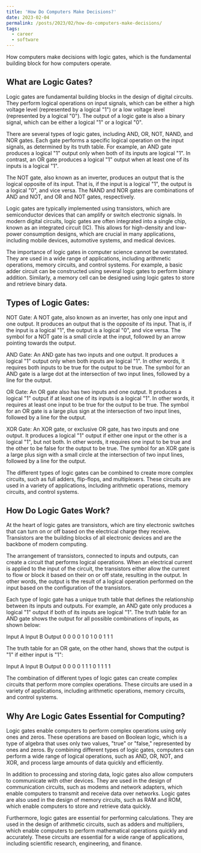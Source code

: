```yaml
---
title: 'How Do Computers Make Decisions?'
date: 2023-02-04
permalink: /posts/2023/02/how-do-computers-make-decisions/
tags:
  - career
  - software
---
```


How computers make decisions with logic gates, which is the fundamental building block for how computers operate. 

What are Logic Gates?
---

Logic gates are fundamental building blocks in the design of digital circuits. They perform logical operations on input signals, which can be either a high voltage level (represented by a logical "1") or a low voltage level (represented by a logical "0"). The output of a logic gate is also a binary signal, which can be either a logical "1" or a logical "0".

There are several types of logic gates, including AND, OR, NOT, NAND, and NOR gates. Each gate performs a specific logical operation on the input signals, as determined by its truth table. For example, an AND gate produces a logical "1" output only when both of its inputs are logical "1". In contrast, an OR gate produces a logical "1" output when at least one of its inputs is a logical "1".

The NOT gate, also known as an inverter, produces an output that is the logical opposite of its input. That is, if the input is a logical "1", the output is a logical "0", and vice versa. The NAND and NOR gates are combinations of AND and NOT, and OR and NOT gates, respectively.

Logic gates are typically implemented using transistors, which are semiconductor devices that can amplify or switch electronic signals. In modern digital circuits, logic gates are often integrated into a single chip, known as an integrated circuit (IC). This allows for high-density and low-power consumption designs, which are crucial in many applications, including mobile devices, automotive systems, and medical devices.

The importance of logic gates in computer science cannot be overstated. They are used in a wide range of applications, including arithmetic operations, memory circuits, and control systems. For example, a basic adder circuit can be constructed using several logic gates to perform binary addition. Similarly, a memory cell can be designed using logic gates to store and retrieve binary data.

Types of Logic Gates:
---

NOT Gate:
A NOT gate, also known as an inverter, has only one input and one output. It produces an output that is the opposite of its input. That is, if the input is a logical "1", the output is a logical "0", and vice versa. The symbol for a NOT gate is a small circle at the input, followed by an arrow pointing towards the output.

AND Gate:
An AND gate has two inputs and one output. It produces a logical "1" output only when both inputs are logical "1". In other words, it requires both inputs to be true for the output to be true. The symbol for an AND gate is a large dot at the intersection of two input lines, followed by a line for the output.

OR Gate:
An OR gate also has two inputs and one output. It produces a logical "1" output if at least one of its inputs is a logical "1". In other words, it requires at least one input to be true for the output to be true. The symbol for an OR gate is a large plus sign at the intersection of two input lines, followed by a line for the output.

XOR Gate:
An XOR gate, or exclusive OR gate, has two inputs and one output. It produces a logical "1" output if either one input or the other is a logical "1", but not both. In other words, it requires one input to be true and the other to be false for the output to be true. The symbol for an XOR gate is a large plus sign with a small circle at the intersection of two input lines, followed by a line for the output.

The different types of logic gates can be combined to create more complex circuits, such as full adders, flip-flops, and multiplexers. These circuits are used in a variety of applications, including arithmetic operations, memory circuits, and control systems.

How Do Logic Gates Work?
---

At the heart of logic gates are transistors, which are tiny electronic switches that can turn on or off based on the electrical charge they receive. Transistors are the building blocks of all electronic devices and are the backbone of modern computing.

The arrangement of transistors, connected to inputs and outputs, can create a circuit that performs logical operations. When an electrical current is applied to the input of the circuit, the transistors either allow the current to flow or block it based on their on or off state, resulting in the output. In other words, the output is the result of a logical operation performed on the input based on the configuration of the transistors.

Each type of logic gate has a unique truth table that defines the relationship between its inputs and outputs. For example, an AND gate only produces a logical "1" output if both of its inputs are logical "1". The truth table for an AND gate shows the output for all possible combinations of inputs, as shown below:

Input A	Input B	Output
0	    0	      0
0	    1	      0
1	    0	      0
1	    1	      1

The truth table for an OR gate, on the other hand, shows that the output is "1" if either input is "1":

Input A	Input B	Output
0	    0	      0
0	   	1       1
1	    0	      1
1	    1	      1

The combination of different types of logic gates can create complex circuits that perform more complex operations. These circuits are used in a variety of applications, including arithmetic operations, memory circuits, and control systems.

Why Are Logic Gates Essential for Computing?
---

Logic gates enable computers to perform complex operations using only ones and zeros. These operations are based on Boolean logic, which is a type of algebra that uses only two values, "true" or "false," represented by ones and zeros. By combining different types of logic gates, computers can perform a wide range of logical operations, such as AND, OR, NOT, and XOR, and process large amounts of data quickly and efficiently.

In addition to processing and storing data, logic gates also allow computers to communicate with other devices. They are used in the design of communication circuits, such as modems and network adapters, which enable computers to transmit and receive data over networks. Logic gates are also used in the design of memory circuits, such as RAM and ROM, which enable computers to store and retrieve data quickly.

Furthermore, logic gates are essential for performing calculations. They are used in the design of arithmetic circuits, such as adders and multipliers, which enable computers to perform mathematical operations quickly and accurately. These circuits are essential for a wide range of applications, including scientific research, engineering, and finance.
